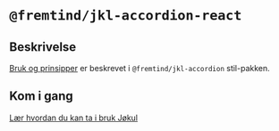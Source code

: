 # `@fremtind/jkl-accordion-react`

## Beskrivelse

[Bruk og prinsipper](https://fremtind.github.io/jokul/components/accordion/) er beskrevet i `@fremtind/jkl-accordion` stil-pakken.

## Kom i gang

[Lær hvordan du kan ta i bruk Jøkul](https://fremtind.github.io/jokul/developer/getting-started/)
